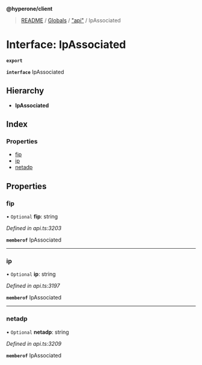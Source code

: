 **@hyperone/client**

> [README](../README.md) / [Globals](../globals.md) / ["api"](../modules/_api_.md) / IpAssociated

# Interface: IpAssociated

**`export`** 

**`interface`** IpAssociated

## Hierarchy

* **IpAssociated**

## Index

### Properties

* [fip](_api_.ipassociated.md#fip)
* [ip](_api_.ipassociated.md#ip)
* [netadp](_api_.ipassociated.md#netadp)

## Properties

### fip

• `Optional` **fip**: string

*Defined in api.ts:3203*

**`memberof`** IpAssociated

___

### ip

• `Optional` **ip**: string

*Defined in api.ts:3197*

**`memberof`** IpAssociated

___

### netadp

• `Optional` **netadp**: string

*Defined in api.ts:3209*

**`memberof`** IpAssociated
